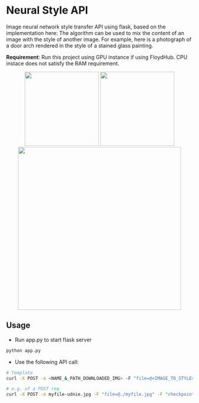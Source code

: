 # Neural Style API
Image neural network style transfer API using flask, based on the implementation here:
The algorithm can be used to mix the content of an image with the style of another image. For example, here is a photograph of a door arch rendered in the style of a stained glass painting. 

**Requirement**: Run this project using GPU instance if using FloydHub. CPU instace does not satisfy the RAM requirement.

<p align="center">
    <img src="images/style-images/mosaic.jpg" height="200px">
    <img src="images/content-images/amber.jpg" height="200px">
    <img src="images/output-images/amber-mosaic.jpg" height="440px">
</p>

## Usage
- Run app.py to start flask server
```bash
python app.py
```
- Use the following API call:
```bash
# Template
curl -X POST -o <NAME_&_PATH_DOWNLOADED_IMG> -F "file=@<IMAGE_TO_STYLE>" -F "checkpoint=<MODEL_CHECKPOINT>" <SERVICE_ENDPOINT>

# e.g. of a POST req
curl -X POST -o myfile-udnie.jpg -F "file=@./myfile.jpg" -F "checkpoint=udnie.pth" https://www..floydlabs.com/expose/BhZCFAKom6Z8RptVKskHZW
```
